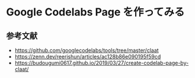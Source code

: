 # Google Codelabs Page を作ってみる

## 参考文献

- https://github.com/googlecodelabs/tools/tree/master/claat
- https://zenn.dev/reerishun/articles/ac128b86e090195f59cd
- https://budougumi0617.github.io/2019/03/27/create-codelab-page-by-claat/